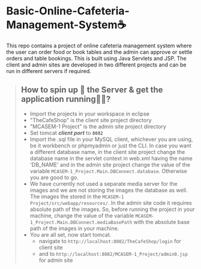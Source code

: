 # Basic-Online-Cafeteria-Management-System☕
This repo contains a project of online cafeteria management system where the user can order food or book tables and the admin can approve or settle orders and table bookings. This is built using Java Servlets and JSP. The client and admin sites are developed in two different projects and can be run in different servers if required.

> ## How to spin up 🚀 the Server & get the application running🏃‍♂️?
> - Import the projects in your workspace in eclipse
> - "TheCafeShop" is the client site project directory
> - "MCASEM-1 Project" is the admin site project directory
> - Set tomcat ***client port*** to **```8082```**
> - Import the .sql file in your MySQL client, whichever you are using, be it workbench or phpmyadmin or just the CLI. In case you want a different database name, in the client site project change the database name in the servlet context in web.xml having the name 'DB_NAME' and in the admin site project change the value of the variable ```MCASEM-1_Project.Main.DBConnect.database```. Otherwise you are good to go.
> - We have currently not used a separate media server for the images and we are not storing the images the database as well. The images the stored in the ```MCASEM-1 Project/src/webapp/resources/```. In the admin site code it requires absolute path of the images. So, before running the project in your machine, change the value of the variable ```MCASEM-1_Project.Main.DBConnect.mediaBasePath``` with the absolute base path of the images in your machine.
> - You are all set, now start tomcat.
>   - navigate to ```http://localhost:8082/TheCafeShop/login``` for client site
>   - and to ```http://localhost:8082/MCASEM-1_Project/admin0.jsp``` for admin site